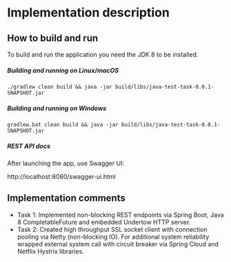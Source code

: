 # Implementation description

## How to build and run

 To build and run the application you need the JDK 8 to be installed.
 
 ##### Building and running on Linux/macOS
 
 `./gradlew clean build && java -jar build/libs/java-test-task-0.0.1-SNAPSHOT.jar`
 
##### Building and running on Windows
 
 `gradlew.bat clean build && java -jar build/libs/java-test-task-0.0.1-SNAPSHOT.jar`
 
 ##### REST API docs
 
 After launching the app, use Swagger UI:
 
 http://localhost:8080/swagger-ui.html
 
## Implementation comments

* Task 1: Implemented non-blocking REST endpoints via Spring Boot, Java 8 CompletableFuture and embedded Undertow HTTP server.
* Task 2: Created high throughput SSL socket client with connection pooling via Netty (non-blocking IO). 
For additional system reliability wrapped external system call with circuit breaker via Spring Cloud and Netflix Hystrix libraries.
 